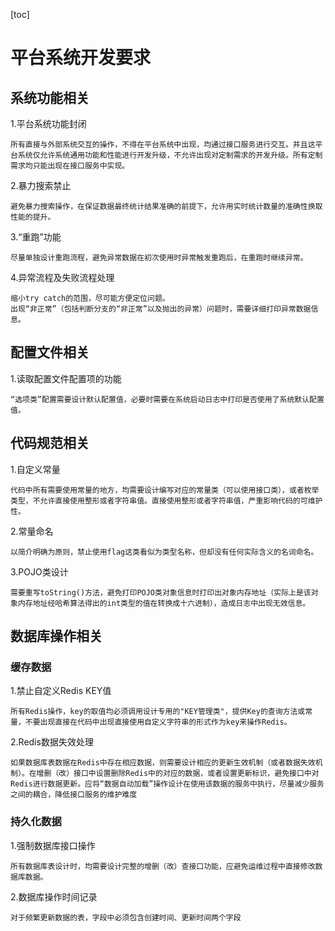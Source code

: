 [toc]
# 平台系统开发要求

## 系统功能相关

1.平台系统功能封闭

    所有直接与外部系统交互的操作，不得在平台系统中出现，均通过接口服务进行交互。并且这平台系统仅允许系统通用功能和性能进行开发升级，不允许出现对定制需求的开发升级。所有定制需求均只能出现在接口服务中实现。

2.暴力搜索禁止

    避免暴力搜索操作，在保证数据最终统计结果准确的前提下，允许用实时统计数量的准确性换取性能的提升。

3.“重跑”功能

    尽量单独设计重跑流程，避免异常数据在初次使用时异常触发重跑后，在重跑时继续异常。

4.异常流程及失败流程处理

    缩小try catch的范围，尽可能方便定位问题。
    出现“非正常”（包括判断分支的“非正常”以及抛出的异常）问题时，需要详细打印异常数据信息。

## 配置文件相关

1.读取配置文件配置项的功能

    “选项类”配置需要设计默认配置值，必要时需要在系统启动日志中打印是否使用了系统默认配置值。

## 代码规范相关

1.自定义常量

    代码中所有需要使用常量的地方，均需要设计编写对应的常量类（可以使用接口类），或者枚举类型，不允许直接使用整形或者字符串值。直接使用整形或者字符串值，严重影响代码的可维护性。

2.常量命名

    以简介明确为原则，禁止使用flag这类看似为类型名称，但却没有任何实际含义的名词命名。

3.POJO类设计

    需要重写toString()方法，避免打印POJO类对象信息时打印出对象内存地址（实际上是该对象内存地址经哈希算法得出的int类型的值在转换成十六进制），造成日志中出现无效信息。

## 数据库操作相关

### 缓存数据

1.禁止自定义Redis KEY值

    所有Redis操作，key的取值均必须调用设计专用的"KEY管理类"，提供Key的查询方法或常量，不要出现直接在代码中出现直接使用自定义字符串的形式作为key来操作Redis。

2.Redis数据失效处理

    如果数据库表数据在Redis中存在相应数据，则需要设计相应的更新生效机制（或者数据失效机制）。在增删（改）接口中设置删除Redis中的对应的数据，或者设置更新标识，避免接口中对Redis进行数据更新。应将“数据自动加载”操作设计在使用该数据的服务中执行，尽量减少服务之间的耦合，降低接口服务的维护难度

### 持久化数据

1.强制数据库接口操作

    所有数据库表设计时，均需要设计完整的增删（改）查接口功能，应避免运维过程中直接修改数据库数据。

2.数据库操作时间记录

    对于频繁更新数据的表，字段中必须包含创建时间、更新时间两个字段
